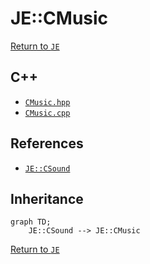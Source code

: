 # JE::CMusic

[Return to `JE`](/docs/je.md)

## C++

- [`CMusic.hpp`](/src/je/CMusic.hpp)
- [`CMusic.cpp`](/src/je/CMusic.cpp)

## References

- [`JE::CSound`](/docs/je/CSound.md)

## Inheritance

```mermaid
graph TD;
    JE::CSound --> JE::CMusic
```

[Return to `JE`](/docs/je.md)